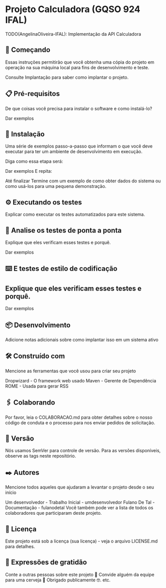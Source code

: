 # Projeto Calculadora (GQSO 924 IFAL)

TODO(AngelinaOliveira-IFAL): Implementação da API Calculadora 

## 🚀 Começando
Essas instruções permitirão que você obtenha uma cópia do projeto em operação na sua máquina local para fins de desenvolvimento e teste.

Consulte Implantação para saber como implantar o projeto.

## 📋 Pré-requisitos
De que coisas você precisa para instalar o software e como instalá-lo?

Dar exemplos
## 🔧 Instalação
Uma série de exemplos passo-a-passo que informam o que você deve executar para ter um ambiente de desenvolvimento em execução.

Diga como essa etapa será:

Dar exemplos
E repita:

Até finalizar
Termine com um exemplo de como obter dados do sistema ou como usá-los para uma pequena demonstração.

## ⚙️ Executando os testes
Explicar como executar os testes automatizados para este sistema.

## 🔩 Analise os testes de ponta a ponta
Explique que eles verificam esses testes e porquê.

Dar exemplos
## ⌨️ E testes de estilo de codificação
## Explique que eles verificam esses testes e porquê.

Dar exemplos
## 📦 Desenvolvimento
Adicione notas adicionais sobre como implantar isso em um sistema ativo

## 🛠️ Construído com
Mencione as ferramentas que você usou para criar seu projeto

Dropwizard - O framework web usado
Maven - Gerente de Dependência
ROME - Usada para gerar RSS
## 🖇️ Colaborando
Por favor, leia o COLABORACAO.md para obter detalhes sobre o nosso código de conduta e o processo para nos enviar pedidos de solicitação.

## 📌 Versão
Nós usamos SemVer para controle de versão. Para as versões disponíveis, observe as tags neste repositório.

## ✒️ Autores
Mencione todos aqueles que ajudaram a levantar o projeto desde o seu início

Um desenvolvedor - Trabalho Inicial - umdesenvolvedor
Fulano De Tal - Documentação - fulanodetal
Você também pode ver a lista de todos os colaboradores que participaram deste projeto.

## 📄 Licença
Este projeto está sob a licença (sua licença) - veja o arquivo LICENSE.md para detalhes.

## 🎁 Expressões de gratidão
Conte a outras pessoas sobre este projeto 📢
Convide alguém da equipe para uma cerveja 🍺
Obrigado publicamente 🤓.
etc.